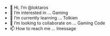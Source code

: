- 👋 Hi, I’m @loktaros
- 👀 I’m interested in ... Gaming
- 🌱 I’m currently learning ... Tolkien
- 💞️ I’m looking to collaborate on ... Gaming Code
- 📫 How to reach me ... Imessage

<!---
loktaros/loktaros is a ✨ special ✨ repository because its `README.md` (this file) appears on your GitHub profile.
You can click the Preview link to take a look at your changes.
--->
